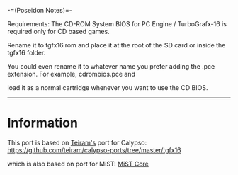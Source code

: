 -=(Poseidon Notes)=-

Requirements: 
The CD-ROM System BIOS for PC Engine / TurboGrafx-16 is required only for CD based games. 

Rename it to tgfx16.rom and place it at the root of the SD card or inside the tgfx16 folder. 

You could even rename it to whatever name you prefer adding the .pce extension. For example, cdrombios.pce and

load it as a normal cartridge whenever you want to use the CD BIOS.

___
# Information
This port is based on [Teiram's](https://github.com/teiram) port for Calypso: https://github.com/teiram/calypso-ports/tree/master/tgfx16

which is also based on port for MiST: [MiST Core](https://github.com/mist-devel/TurboGrafx16_FPGA)
